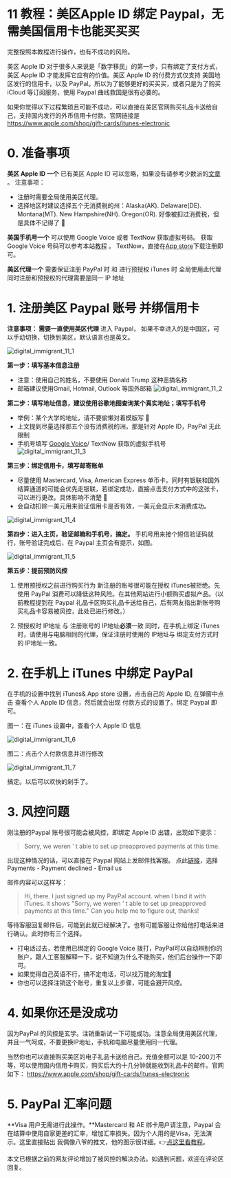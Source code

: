 # 11 教程：美区Apple ID 绑定 Paypal，无需美国信用卡也能买买买

完整按照本教程进行操作，也有不成功的风险。

<!-- more -->

美区 Apple ID 对于很多人来说是「数字移民」的第一步，只有绑定了支付方式，美区 Apple ID 才能发挥它应有的价值。美区 Apple ID 的付费方式仅支持 美国地区发行的信用卡，以及 PayPal。所以为了能够更好的买买买，或者只是为了购买 iCloud 等订阅服务，使用 Paypal 曲线救国是很有必要的。

如果你觉得以下过程繁琐且可能不成功，可以直接在美区官网购买礼品卡送给自己，支持国内发行的外币信用卡付款。官网链接是 https://www.apple.com/shop/gift-cards/itunes-electronic

# 0. 准备事项

**美区 Apple ID 一个**
已有美区 Apple ID 可以忽略，如果没有请参考少数派的[文章](https://sspai.com/post/25837) 。
注意事项：

- 注册时需要全局使用美区代理。
- 选择地区时建议选择五个无消费税的州：Alaska(AK). Delaware(DE).
Montana(MT). New Hampshire(NH). Oregon(OR). 好像被扣过消费税，但是具体不记得了 🙈

**美国手机号一个**
可以使用 Google Voice 或者  TextNow 获取虚拟号码。
获取 Google Voice 号码可以参考本站[教程](https://digitalimmigrant.org/348) 。
TextNow，直接在[App store](https://itunes.apple.com/us/app/textnow/id314716233?mt=8)下载注册即可。

**美区代理一个**
需要保证注册 PayPal 时 和 进行预授权 iTunes 时 全局使用此代理
同时注册和预授权的代理需要是同一 IP 地址 

<!-- more -->

# 1. 注册美区 Paypal 账号 并绑信用卡

**注意事项： 需要一直使用美区代理**
进入 Paypal， 如果不幸进入的是中国区，可以手动切换，切换到美区，默认语言也是英文。

![digital\_immigrant\_11\_1](https://cdn.shuziyimin.org/blog-11-01-1564981568.jpg)



**第一步：填写基本信息注册**

- 注意：使用自己的姓名，不要使用 Donald Trump 这种恶搞名称
- 邮箱建议使用Gmail, Hotmail, Outlook 等国外邮箱
![digital\_immigrant\_11\_2](https://cdn.shuziyimin.org/blog-11-02-1564981571.jpg)




**第二步：填写地址信息，建议使用谷歌地图查询某个真实地址；填写手机号**

- 举例：某个大学的地址，请不要偷懒对着模版写 🙈
- 上文提到尽量选择那五个没有消费税的洲，那是针对 Apple ID，PayPal 无此限制
- 手机号填写 [Google Voice](https://digitalimmigrant.org/348)/ TextNow 获取的虚拟手机号
![digital\_immigrant\_11\_3](https://cdn.shuziyimin.org/blog-11-03-1564981572.jpg)



**第三步：绑定信用卡，填写邮寄账单**

- 尽量使用 Mastercard, Visa, American Express 单币卡。同时有银联和国外结算通道的可能会优先走银联，若绑定成功，直接点击支付方式中的这张卡，可以进行更改。具体影响不清楚 🌚
- 会自动扣除一美元用来验证信用卡是否有效，一美元会显示未消费成功。

![digital\_immigrant\_11\_4](https://cdn.shuziyimin.org/blog-11-04-1564981574.jpg)



**第四步：进入主页，验证邮箱和手机号，搞定。**
手机号用来接个短信验证码就行，账号验证完成后，在 Paypal 主页会有提示，如图。

![digital\_immigrant\_11\_5](https://cdn.shuziyimin.org/blog-11-05-1564981574.jpg)


**第五步：提前预防风控**
1. 使用预授权之前进行购买行为
新注册的账号很可能在授权 iTunes被拒绝。先使用 PayPal 消费可以降低这种风险。在其他网站进行小额购买虚拟产品。（以前教程提到在 Paypal 礼品卡区购买礼品卡送给自己，后有网友指出新账号购买礼品卡容易被风控，此处已进行修改。） 

2. 预授权时 IP地址 与 注册账号的 IP地址**必须**一致
同时，在手机上绑定 iTunes 时，请使用与电脑相同的代理，保证注册时使用的 IP地址与 绑定支付方式时的 IP地址一致。 

# 2. 在手机上 iTunes 中绑定 PayPal

在手机的设置中找到 iTunes& App store 设置，点击自己的 Apple ID, 在弹窗中点击 查看个人 Apple ID 信息，然后就会出现 付款方式的设置了。绑定 Paypal 即可。

 

图一：在 iTunes 设置中，查看个人 Apple ID 信息

![digital\_immigrant\_11\_6](https://cdn.shuziyimin.org/blog-11-06-1564981575.jpg)




图二：点击个人付款信息并进行修改


![digital\_immigrant\_11\_7](https://cdn.shuziyimin.org/blog-11-07-1564981576.jpg)


搞定。以后可以欢快的剁手了。

# 3. 风控问题

刚注册的Paypal 账号很可能会被风控，即绑定 Apple ID 出错，出现如下提示：
> Sorry, we weren ’ t able to set up preapproved payments at this time.

出现这种情况的话，可以直接在 Paypal 网站上发邮件找客服。
点此[链接](https://www.paypal.com/us/smarthelp/contact-us)，选择Payments - Payment declined - Email us

邮件内容可以这样写：
> Hi, there. I just signed up my PayPal account. when I bind it with iTunes. it shows "Sorry, we weren ’ t able to set up preapproved payments at this time." 
Can you help me to figure out, thanks!

等待客服回复邮件后，可能到此就已经解决了。也有可能客服让你给他打电话来进行确认。此时你有三个选择。

- 打电话过去，若使用已绑定的 Google Voice 拨打，PayPal可以自动辨别你的账户，跟人工客服解释一下，说不知道为什么不能购买，他们后台操作一下即可。
- 如果觉得自己英语不行，搞不定电话，可以找万能的淘宝🌚
- 你也可以选择注销这个账号，重复以上步骤，可能会避开风控。


# 4. 如果你还是没成功

因为PayPal 的风控是玄学。注销重新试一下可能成功。注意全局使用美区代理，并且一气呵成，不要更换IP地址，手机和电脑尽量使用同一代理。

当然你也可以直接购买美区的电子礼品卡送给自己，充值金额可以是 10-200刀不等，可以使用国内信用卡购买，购买后大约十几分钟就能收到礼品卡的邮件。官网如下：
https://www.apple.com/shop/gift-cards/itunes-electronic


# 5. PayPal 汇率问题

**Visa 用户无需进行此操作。**Mastercard 和 AE 绑卡用户请注意，Paypal 会在结算中使用自家更差的汇率，增加汇率损失。因为个人用的是Visa，无法演示。这里直接贴出 我偶像八爷的推文，他的图示很详细。👉[点这里看教程](https://twitter.com/waylybaye/status/957448362193666048)。

本文已根据之前的网友评论增加了被风控的解决办法。如遇到问题，欢迎在评论区回复。



